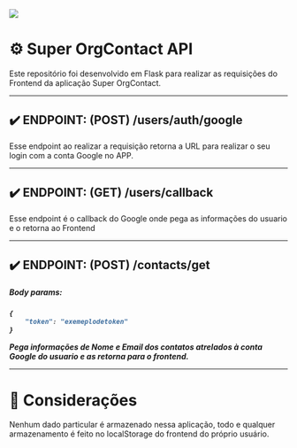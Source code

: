 <img src="https://user-images.githubusercontent.com/101838119/203919902-4f25739a-29ff-4dee-adf1-b2b681246873.png">
<h1>⚙️ Super OrgContact API </h1>

<p> Este repositório foi desenvolvido em Flask para realizar as requisições do Frontend da aplicação Super OrgContact. </P>

<hr>

<h2> ✔️ ENDPOINT: (POST) /users/auth/google </h2>

<p> Esse endpoint ao realizar a requisição retorna a URL para realizar o seu login com a conta Google no APP. </p>

<hr>

<h2>  ✔️ ENDPOINT: (GET) /users/callback </h2>

<p> Esse endpoint é o callback do Google onde pega as informações do usuario e o retorna ao Frontend </p>

<hr>

<h2> ✔️ ENDPOINT: (POST) /contacts/get </h2> 

<h5> Body params: <h5>


```js
{
    "token": "exemeplodetoken" 
}
```

<p> Pega informações de Nome e Email dos contatos atrelados à conta Google do usuario e as retorna para o frontend. </p>

<hr>

<h1>📝 Considerações</h1>

<p> Nenhum dado particular é armazenado nessa aplicação, todo e qualquer armazenamento é feito no localStorage do frontend do próprio usuário. </p>
